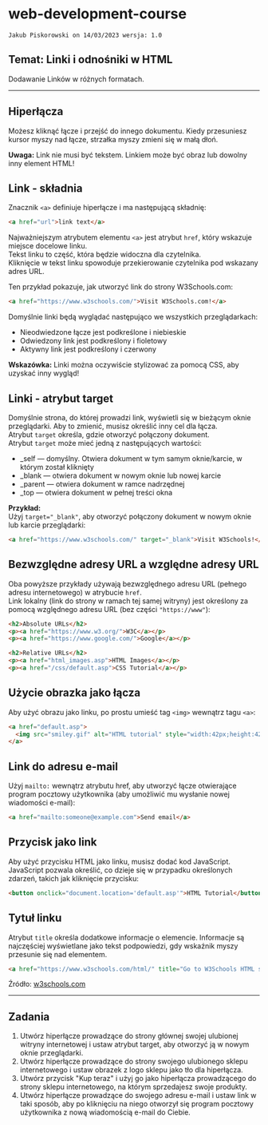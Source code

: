 # web-development-course

`Jakub Piskorowski on 14/03/2023 wersja: 1.0`

## Temat: Linki i odnośniki w HTML

Dodawanie Linków w różnych formatach.



--- 

## Hiperłącza

Możesz kliknąć łącze i przejść do innego dokumentu. Kiedy przesuniesz kursor myszy nad łącze, strzałka myszy zmieni się w małą dłoń.

**Uwaga:** Link nie musi być tekstem. Linkiem może być obraz lub dowolny inny element HTML!

## Link - składnia

Znacznik `<a>` definiuje hiperłącze i ma następującą składnię:
```HTML
<a href="url">link text</a>
```

Najważniejszym atrybutem elementu `<a>` jest atrybut `href`, który wskazuje miejsce docelowe linku.  
Tekst linku to część, która będzie widoczna dla czytelnika.  
Kliknięcie w tekst linku spowoduje przekierowanie czytelnika pod wskazany adres URL.

Ten przykład pokazuje, jak utworzyć link do strony W3Schools.com:
```HTML
<a href="https://www.w3schools.com/">Visit W3Schools.com!</a>
```

Domyślnie linki będą wyglądać następująco we wszystkich przeglądarkach: 
- Nieodwiedzone łącze jest podkreślone i niebieskie 
- Odwiedzony link jest podkreślony i fioletowy 
- Aktywny link jest podkreślony i czerwony

**Wskazówka:** Linki można oczywiście stylizować za pomocą CSS, aby uzyskać inny wygląd!

## Linki - atrybut target

Domyślnie strona, do której prowadzi link, wyświetli się w bieżącym oknie przeglądarki. Aby to zmienić, musisz określić inny cel dla łącza.  
Atrybut `target` określa, gdzie otworzyć połączony dokument.  
Atrybut `target` może mieć jedną z następujących wartości:
- _self — domyślny. Otwiera dokument w tym samym oknie/karcie, w którym został kliknięty 
- _blank — otwiera dokument w nowym oknie lub nowej karcie 
- _parent — otwiera dokument w ramce nadrzędnej 
- _top — otwiera dokument w pełnej treści okna

**Przykład:**  
Użyj `target="_blank"`, aby otworzyć połączony dokument w nowym oknie lub karcie przeglądarki:
```HTML
<a href="https://www.w3schools.com/" target="_blank">Visit W3Schools!</a>
```

## Bezwzględne adresy URL a względne adresy URL

Oba powyższe przykłady używają bezwzględnego adresu URL (pełnego adresu internetowego) w atrybucie `href`.  
Link lokalny (link do strony w ramach tej samej witryny) jest określony za pomocą względnego adresu URL (bez części `"https://www"`):
``` HTML
<h2>Absolute URLs</h2>
<p><a href="https://www.w3.org/">W3C</a></p>
<p><a href="https://www.google.com/">Google</a></p>

<h2>Relative URLs</h2>
<p><a href="html_images.asp">HTML Images</a></p>
<p><a href="/css/default.asp">CSS Tutorial</a></p>
```

## Użycie obrazka jako łącza

Aby użyć obrazu jako linku, po prostu umieść tag `<img>` wewnątrz tagu `<a>`:
```HTML
<a href="default.asp">
  <img src="smiley.gif" alt="HTML tutorial" style="width:42px;height:42px;">
</a>
```

## Link do adresu e-mail

Użyj `mailto:` wewnątrz atrybutu href, aby utworzyć łącze otwierające program pocztowy użytkownika (aby umożliwić mu wysłanie nowej wiadomości e-mail):
```HTML
<a href="mailto:someone@example.com">Send email</a>
```

## Przycisk jako link

Aby użyć przycisku HTML jako linku, musisz dodać kod JavaScript. JavaScript pozwala określić, co dzieje się w przypadku określonych zdarzeń, takich jak kliknięcie przycisku:
```HTML
<button onclick="document.location='default.asp'">HTML Tutorial</button>
```

## Tytuł linku

Atrybut `title` określa dodatkowe informacje o elemencie. Informacje są najczęściej wyświetlane jako tekst podpowiedzi, gdy wskaźnik myszy przesunie się nad elementem.
```HTML
<a href="https://www.w3schools.com/html/" title="Go to W3Schools HTML section">Visit our HTML Tutorial</a>
```

Źródło: [w3schools.com](https://w3schools.com/html)

--- 

## Zadania

1. Utwórz hiperłącze prowadzące do strony głównej swojej ulubionej witryny internetowej i ustaw atrybut target, aby otworzyć ją w nowym oknie przeglądarki.
2. Utwórz hiperłącze prowadzące do strony swojego ulubionego sklepu internetowego i ustaw obrazek z logo sklepu jako tło dla hiperłącza.
3. Utwórz przycisk "Kup teraz" i użyj go jako hiperłącza prowadzącego do strony sklepu internetowego, na którym sprzedajesz swoje produkty.
4. Utwórz hiperłącze prowadzące do swojego adresu e-mail i ustaw link w taki sposób, aby po kliknięciu na niego otworzył się program pocztowy użytkownika z nową wiadomością e-mail do Ciebie.